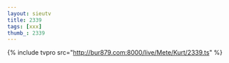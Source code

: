 ```yaml
--- 
layout: sieutv
title: 2339
tags: [xxx]
thumb_: 2339
---
```

{% include tvpro src="http://bur879.com:8000/live/Mete/Kurt/2339.ts" %} 
